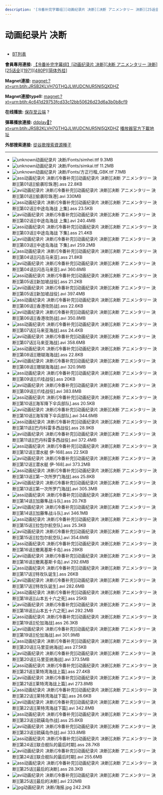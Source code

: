 ```yaml
---
description: '[冷番补完字幕组][动画纪录片 决断][决断 アニメンタリー 決断][25话全][1971][480P][简体外挂]'
---
```


# 动画纪录片 决断



<figure><img src="https://s1.ax1x.com/2018/10/07/iGXgtf.jpg" alt=""><figcaption></figcaption></figure>

* [BT列表](https://share.dmhy.org/topics/view/500951_25_1971_480P.html#tabs-1)

**會員專用連接:** [【冷番补完字幕组】\[动画纪录片 决断\]\[决断 アニメンタリー 決断\]\[25话全\]\[1971\]\[480P\]\[简体外挂\]](https://dl.dmhy.org/2018/10/07/4c641d29753fcd33c12bb50626d23d6a3b0b8cf9.torrent)

**Magnet連接:** [magnet:?xt=urn:btih:JRSB2KLVH7GTHQJLWUDCNUR5NI5QXDHZ](https://magnet/?xt=urn:btih:JRSB2KLVH7GTHQJLWUDCNUR5NI5QXDHZ\&dn=\&tr=http%3A%2F%2F104.238.198.186%3A8000%2Fannounce\&tr=udp%3A%2F%2F104.238.198.186%3A8000%2Fannounce\&tr=http%3A%2F%2Ftracker.openbittorrent.com%3A80%2Fannounce\&tr=udp%3A%2F%2Ftracker3.itzmx.com%3A6961%2Fannounce\&tr=http%3A%2F%2Ftracker4.itzmx.com%3A2710%2Fannounce\&tr=http%3A%2F%2Ftracker.publicbt.com%3A80%2Fannounce\&tr=http%3A%2F%2Ftracker.prq.to%2Fannounce\&tr=http%3A%2F%2Fopen.acgtracker.com%3A1096%2Fannounce\&tr=https%3A%2F%2Ft-115.rhcloud.com%2Fonly_for_ylbud\&tr=http%3A%2F%2Fbtfile.sdo.com%3A6961%2Fannounce\&tr=http%3A%2F%2Fexodus.desync.com%3A6969%2Fannounce\&tr=http%3A%2F%2F121.14.98.151%3A9090%2Fannounce\&tr=http%3A%2F%2F173.254.204.71%3A1096%2Fannounce\&tr=http%3A%2F%2F188.190.120.74%3A80%2Fannounce\&tr=http%3A%2F%2F94.228.192.98%2Fannounce\&tr=http%3A%2F%2F95.68.246.30%3A80%2Fannounce\&tr=http%3A%2F%2Fanisaishuu.de%3A2710%2Fannounce)

**Magnet連接typeII:** [magnet:?xt=urn:btih:4c641d29753fcd33c12bb50626d23d6a3b0b8cf9](https://magnet/?xt=urn:btih:4c641d29753fcd33c12bb50626d23d6a3b0b8cf9)

**在线播放:** [保存至云端](https://mypikpak.com/drive/url-checker?url=magnet:?xt=urn:btih:4c641d29753fcd33c12bb50626d23d6a3b0b8cf9) ?

**彈幕播放連接:** [ddplay:magnet:?xt=urn:btih:JRSB2KLVH7GTHQJLWUDCNUR5NI5QXDHZ](ddplay:magnet:?xt=urn:btih:JRSB2KLVH7GTHQJLWUDCNUR5NI5QXDHZ\&dn=\&tr=http%3A%2F%2F104.238.198.186%3A8000%2Fannounce\&tr=udp%3A%2F%2F104.238.198.186%3A8000%2Fannounce\&tr=http%3A%2F%2Ftracker.openbittorrent.com%3A80%2Fannounce\&tr=udp%3A%2F%2Ftracker3.itzmx.com%3A6961%2Fannounce\&tr=http%3A%2F%2Ftracker4.itzmx.com%3A2710%2Fannounce\&tr=http%3A%2F%2Ftracker.publicbt.com%3A80%2Fannounce\&tr=http%3A%2F%2Ftracker.prq.to%2Fannounce\&tr=http%3A%2F%2Fopen.acgtracker.com%3A1096%2Fannounce\&tr=https%3A%2F%2Ft-115.rhcloud.com%2Fonly_for_ylbud\&tr=http%3A%2F%2Fbtfile.sdo.com%3A6961%2Fannounce\&tr=http%3A%2F%2Fexodus.desync.com%3A6969%2Fannounce\&tr=http%3A%2F%2F121.14.98.151%3A9090%2Fannounce\&tr=http%3A%2F%2F173.254.204.71%3A1096%2Fannounce\&tr=http%3A%2F%2F188.190.120.74%3A80%2Fannounce\&tr=http%3A%2F%2F94.228.192.98%2Fannounce\&tr=http%3A%2F%2F95.68.246.30%3A80%2Fannounce\&tr=http%3A%2F%2Fanisaishuu.de%3A2710%2Fannounce) [播放器官方下載地址](http://www.dandanplay.com/?from=dmhy)

**外部搜索連接:** [從谷歌搜索資源種子](https://www.google.com/search?oe=utf-8\&q=4c641d29753fcd33c12bb50626d23d6a3b0b8cf9)

***

* ![unknown](https://share.dmhy.org/images/icon/unknown.gif)动画纪录片 决断/Fonts/simhei.ttf 9.3MB
* ![unknown](https://share.dmhy.org/images/icon/unknown.gif)动画纪录片 决断/Fonts/simkai.ttf 11.2MB
* ![unknown](https://share.dmhy.org/images/icon/unknown.gif)动画纪录片 决断/Fonts/方正行楷\_GBK.ttf 7.1MB
* ![ass](https://share.dmhy.org/images/icon/ass.gif)动画纪录片 决断/\[冷番补完]\[动画纪录片 决断]\[决断 アニメンタリー 決断]\[第01话]\[偷袭珍珠港].ass 22.8KB
* ![avi](https://share.dmhy.org/images/icon/avi.gif)动画纪录片 决断/\[冷番补完]\[动画纪录片 决断]\[决断 アニメンタリー 決断]\[第01话]\[偷袭珍珠港].avi 330MB
* ![ass](https://share.dmhy.org/images/icon/ass.gif)动画纪录片 决断/\[冷番补完]\[动画纪录片 决断]\[决断 アニメンタリー 決断]\[第02话]\[中途岛海战 上集].ass 23.5KB
* ![avi](https://share.dmhy.org/images/icon/avi.gif)动画纪录片 决断/\[冷番补完]\[动画纪录片 决断]\[决断 アニメンタリー 決断]\[第02话]\[中途岛海战 上集].avi 240.4MB
* ![ass](https://share.dmhy.org/images/icon/ass.gif)动画纪录片 决断/\[冷番补完]\[动画纪录片 决断]\[决断 アニメンタリー 決断]\[第03话]\[中途岛海战 下集].ass 21.4KB
* ![avi](https://share.dmhy.org/images/icon/avi.gif)动画纪录片 决断/\[冷番补完]\[动画纪录片 决断]\[决断 アニメンタリー 決断]\[第03话]\[中途岛海战 下集].avi 259.2MB
* ![ass](https://share.dmhy.org/images/icon/ass.gif)动画纪录片 决断/\[冷番补完]\[动画纪录片 决断]\[决断 アニメンタリー 決断]\[第04话]\[闪击马来亚].ass 21.8KB
* ![avi](https://share.dmhy.org/images/icon/avi.gif)动画纪录片 决断/\[冷番补完]\[动画纪录片 决断]\[决断 アニメンタリー 決断]\[第04话]\[闪击马来亚].avi 360.6MB
* ![ass](https://share.dmhy.org/images/icon/ass.gif)动画纪录片 决断/\[冷番补完]\[动画纪录片 决断]\[决断 アニメンタリー 決断]\[第05话]\[新加坡战役].ass 21.2KB
* ![avi](https://share.dmhy.org/images/icon/avi.gif)动画纪录片 决断/\[冷番补完]\[动画纪录片 决断]\[决断 アニメンタリー 決断]\[第05话]\[新加坡战役].avi 397.4MB
* ![ass](https://share.dmhy.org/images/icon/ass.gif)动画纪录片 决断/\[冷番补完]\[动画纪录片 决断]\[决断 アニメンタリー 決断]\[第06话]\[香港攻防战].ass 22.6KB
* ![avi](https://share.dmhy.org/images/icon/avi.gif)动画纪录片 决断/\[冷番补完]\[动画纪录片 决断]\[决断 アニメンタリー 決断]\[第06话]\[香港攻防战].avi 350.8MB
* ![ass](https://share.dmhy.org/images/icon/ass.gif)动画纪录片 决断/\[冷番补完]\[动画纪录片 决断]\[决断 アニメンタリー 決断]\[第07话]\[马来亚海战].ass 24.4KB
* ![avi](https://share.dmhy.org/images/icon/avi.gif)动画纪录片 决断/\[冷番补完]\[动画纪录片 决断]\[决断 アニメンタリー 決断]\[第07话]\[马来亚海战].avi 358.6MB
* ![ass](https://share.dmhy.org/images/icon/ass.gif)动画纪录片 决断/\[冷番补完]\[动画纪录片 决断]\[决断 アニメンタリー 決断]\[第08话]\[珊瑚海海战].ass 22.8KB
* ![avi](https://share.dmhy.org/images/icon/avi.gif)动画纪录片 决断/\[冷番补完]\[动画纪录片 决断]\[决断 アニメンタリー 決断]\[第08话]\[珊瑚海海战].avi 320.9MB
* ![ass](https://share.dmhy.org/images/icon/ass.gif)动画纪录片 决断/\[冷番补完]\[动画纪录片 决断]\[决断 アニメンタリー 決断]\[第09话]\[爪哇战役].ass 20KB
* ![avi](https://share.dmhy.org/images/icon/avi.gif)动画纪录片 决断/\[冷番补完]\[动画纪录片 决断]\[决断 アニメンタリー 決断]\[第09话]\[爪哇战役].avi 383.8MB
* ![ass](https://share.dmhy.org/images/icon/ass.gif)动画纪录片 决断/\[冷番补完]\[动画纪录片 决断]\[决断 アニメンタリー 決断]\[第10话]\[海军降下伞兵部队].ass 20.5KB
* ![avi](https://share.dmhy.org/images/icon/avi.gif)动画纪录片 决断/\[冷番补完]\[动画纪录片 决断]\[决断 アニメンタリー 決断]\[第10话]\[海军降下伞兵部队].avi 344.6MB
* ![ass](https://share.dmhy.org/images/icon/ass.gif)动画纪录片 决断/\[冷番补完]\[动画纪录片 决断]\[决断 アニメンタリー 決断]\[第11话]\[巴丹科雷多西战役].ass 28.9KB
* ![avi](https://share.dmhy.org/images/icon/avi.gif)动画纪录片 决断/\[冷番补完]\[动画纪录片 决断]\[决断 アニメンタリー 決断]\[第11话]\[巴丹科雷多西战役].avi 372.4MB
* ![ass](https://share.dmhy.org/images/icon/ass.gif)动画纪录片 决断/\[冷番补完]\[动画纪录片 决断]\[决断 アニメンタリー 決断]\[第12话]\[潜水艇 伊-168].ass 22.5KB
* ![avi](https://share.dmhy.org/images/icon/avi.gif)动画纪录片 决断/\[冷番补完]\[动画纪录片 决断]\[决断 アニメンタリー 決断]\[第12话]\[潜水艇 伊-168].avi 373.2MB
* ![ass](https://share.dmhy.org/images/icon/ass.gif)动画纪录片 决断/\[冷番补完]\[动画纪录片 决断]\[决断 アニメンタリー 決断]\[第13话]\[第一次所罗门海战].ass 25.8KB
* ![avi](https://share.dmhy.org/images/icon/avi.gif)动画纪录片 决断/\[冷番补完]\[动画纪录片 决断]\[决断 アニメンタリー 決断]\[第13话]\[第一次所罗门海战].avi 305.3MB
* ![ass](https://share.dmhy.org/images/icon/ass.gif)动画纪录片 决断/\[冷番补完]\[动画纪录片 决断]\[决断 アニメンタリー 決断]\[第14话]\[加藤隼战斗队].ass 20.7KB
* ![avi](https://share.dmhy.org/images/icon/avi.gif)动画纪录片 决断/\[冷番补完]\[动画纪录片 决断]\[决断 アニメンタリー 決断]\[第14话]\[加藤隼战斗队].avi 346.1MB
* ![ass](https://share.dmhy.org/images/icon/ass.gif)动画纪录片 决断/\[冷番补完]\[动画纪录片 决断]\[决断 アニメンタリー 決断]\[第15话]\[拉包尔航空队].ass 25.3KB
* ![avi](https://share.dmhy.org/images/icon/avi.gif)动画纪录片 决断/\[冷番补完]\[动画纪录片 决断]\[决断 アニメンタリー 決断]\[第15话]\[拉包尔航空队].avi 354.6MB
* ![ass](https://share.dmhy.org/images/icon/ass.gif)动画纪录片 决断/\[冷番补完]\[动画纪录片 决断]\[决断 アニメンタリー 決断]\[第16话]\[撤离基斯卡岛].ass 28KB
* ![avi](https://share.dmhy.org/images/icon/avi.gif)动画纪录片 决断/\[冷番补完]\[动画纪录片 决断]\[决断 アニメンタリー 決断]\[第16话]\[撤离基斯卡岛].avi 292.6MB
* ![ass](https://share.dmhy.org/images/icon/ass.gif)动画纪录片 决断/\[冷番补完]\[动画纪录片 决断]\[决断 アニメンタリー 決断]\[第17话]\[特攻队诞生].ass 26KB
* ![avi](https://share.dmhy.org/images/icon/avi.gif)动画纪录片 决断/\[冷番补完]\[动画纪录片 决断]\[决断 アニメンタリー 決断]\[第17话]\[特攻队诞生].avi 282.6MB
* ![ass](https://share.dmhy.org/images/icon/ass.gif)动画纪录片 决断/\[冷番补完]\[动画纪录片 决断]\[决断 アニメンタリー 決断]\[第18话]\[山本五十六之死].ass 25KB
* ![avi](https://share.dmhy.org/images/icon/avi.gif)动画纪录片 决断/\[冷番补完]\[动画纪录片 决断]\[决断 アニメンタリー 決断]\[第18话]\[山本五十六之死].avi 292.2MB
* ![ass](https://share.dmhy.org/images/icon/ass.gif)动画纪录片 决断/\[冷番补完]\[动画纪录片 决断]\[决断 アニメンタリー 決断]\[第19话]\[伦加海战].ass 26.3KB
* ![avi](https://share.dmhy.org/images/icon/avi.gif)动画纪录片 决断/\[冷番补完]\[动画纪录片 决断]\[决断 アニメンタリー 決断]\[第19话]\[伦加海战].avi 301.9MB
* ![ass](https://share.dmhy.org/images/icon/ass.gif)动画纪录片 决断/\[冷番补完]\[动画纪录片 决断]\[决断 アニメンタリー 決断]\[第20话]\[马里亚纳海战].ass 27.5KB
* ![avi](https://share.dmhy.org/images/icon/avi.gif)动画纪录片 决断/\[冷番补完]\[动画纪录片 决断]\[决断 アニメンタリー 決断]\[第20话]\[马里亚纳海战].avi 373.5MB
* ![ass](https://share.dmhy.org/images/icon/ass.gif)动画纪录片 决断/\[冷番补完]\[动画纪录片 决断]\[决断 アニメンタリー 決断]\[第21话]\[莱特湾海战上篇].ass 27.4KB
* ![avi](https://share.dmhy.org/images/icon/avi.gif)动画纪录片 决断/\[冷番补完]\[动画纪录片 决断]\[决断 アニメンタリー 決断]\[第21话]\[莱特湾海战上篇].avi 273.8MB
* ![ass](https://share.dmhy.org/images/icon/ass.gif)动画纪录片 决断/\[冷番补完]\[动画纪录片 决断]\[决断 アニメンタリー 決断]\[第22话]\[莱特湾海战下篇].ass 26.6KB
* ![avi](https://share.dmhy.org/images/icon/avi.gif)动画纪录片 决断/\[冷番补完]\[动画纪录片 决断]\[决断 アニメンタリー 決断]\[第22话]\[莱特湾海战下篇].avi 342.8MB
* ![ass](https://share.dmhy.org/images/icon/ass.gif)动画纪录片 决断/\[冷番补完]\[动画纪录片 决断]\[决断 アニメンタリー 決断]\[第23话]\[硫磺岛作战].ass 25.8KB
* ![avi](https://share.dmhy.org/images/icon/avi.gif)动画纪录片 决断/\[冷番补完]\[动画纪录片 决断]\[决断 アニメンタリー 決断]\[第23话]\[硫磺岛作战].avi 333.8MB
* ![ass](https://share.dmhy.org/images/icon/ass.gif)动画纪录片 决断/\[冷番补完]\[动画纪录片 决断]\[决断 アニメンタリー 決断]\[第24话]\[联合舰队的最后时期].ass 28.7KB
* ![avi](https://share.dmhy.org/images/icon/avi.gif)动画纪录片 决断/\[冷番补完]\[动画纪录片 决断]\[决断 アニメンタリー 決断]\[第24话]\[联合舰队的最后时期].avi 255.6MB
* ![ass](https://share.dmhy.org/images/icon/ass.gif)动画纪录片 决断/\[冷番补完]\[动画纪录片 决断]\[决断 アニメンタリー 決断]\[第25话]\[最后的决断].ass 28.3KB
* ![avi](https://share.dmhy.org/images/icon/avi.gif)动画纪录片 决断/\[冷番补完]\[动画纪录片 决断]\[决断 アニメンタリー 決断]\[第25话]\[最后的决断].avi 232MB
* ![jpg](https://share.dmhy.org/images/icon/jpg.gif)动画纪录片 决断/海报.jpg 242.2KB
